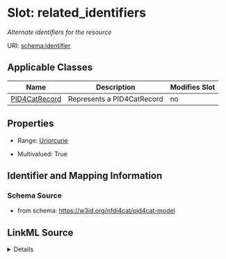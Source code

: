 # Slot: related_identifiers


_Alternate identifiers for the resource_



URI: [schema:identifier](http://schema.org/identifier)



<!-- no inheritance hierarchy -->




## Applicable Classes

| Name | Description | Modifies Slot |
| --- | --- | --- |
[PID4CatRecord](PID4CatRecord.md) | Represents a PID4CatRecord |  no  |







## Properties

* Range: [Uriorcurie](Uriorcurie.md)

* Multivalued: True





## Identifier and Mapping Information







### Schema Source


* from schema: https://w3id.org/nfdi4cat/pid4cat-model




## LinkML Source

<details>
```yaml
name: related_identifiers
description: Alternate identifiers for the resource
from_schema: https://w3id.org/nfdi4cat/pid4cat-model
rank: 1000
slot_uri: schema:identifier
multivalued: true
alias: related_identifiers
domain_of:
- PID4CatRecord
range: uriorcurie

```
</details>